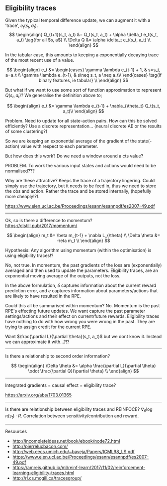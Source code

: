 ## Eligibility traces

Given the typical temporal difference update, we can augment it with a 'trace', $e_t(s_t, a_t)$.
$$
\begin{align}
Q_{t+1}(s_t, a_t) &= Q_t(s_t, a_t) + \alpha \delta_t e_t(s_t, a_t) \tag{for all $s, a$} \\
\Delta Q &= \alpha \delta_t e_t(s_t, a_t) \\
\end{align}
$$

In the tabular case, this amounts to keeping a exponentially decaying trace of the most recent use of a value.

$$
\begin{align}
e_t &= \begin{cases}
\gamma \lambda e_{t-1} + 1, & s=s_t, a=a_t \\
\gamma \lambda e_{t-1}, & s\neq s_t, a \neq a_t\\
\end{cases} \tag{if binary features, ie tabular} \\
\end{align}
$$

But what if we want to use some sort of function approximation to represent $Q(s_t, a_t)$? We generalise the definition above to;

$$
\begin{align}
e_t &= \gamma \lambda e_{t-1} + \nabla_{\theta_t} Q_t(s_t, a_t)\\
\end{align}
$$

Problem. Need to update for all state-action pairs. How can this be solved efficiently?
Use a discrete representation... (neural discrete AE or the results of some clustering?)



So we are keeping an exponential average of the gradient of the state(-action) value with respect to each parameter.

But how does this work? Do we need a window around a cts value?

PROBLEM. To work the various input states and actions would need to be normalised???

Why are these attractive? Keeps the trace of a trajectory lingering. Could simply use the trajectory, but it needs to be feed in, thus we need to store the obs and action. Rather the trace and be stored internally, (hopefully more cheaply!?).

https://www.elen.ucl.ac.be/Proceedings/esann/esannpdf/es2007-49.pdf

***

Ok, so is there a difference to momentum?
https://distill.pub/2017/momentum/

$$
\begin{align}
m_t &=  \beta m_{t-1} + \nabla L_{\theta} \\
\Delta \theta &= -\eta m_t \\
\end{align}
$$

Hypothesis: Any algorithm using momentum (within the optimisation) is using eligibility traces!?

No, not true. In momentum, the past gradients of the loss are (exponentially) averaged and then used to update the parameters. Eligibility traces, are an exponential moving average of the outputs, not the loss.


In the above formulation, $\delta$ captures information about the current reward prediction error, and $e$ captures information about parameters/actions that are likely to have resulted in the RPE.

Could this all be summarised within momentum? No. Momentum is the past RPE's effecting future updates. We want capture the past parameter settings/actions and their effect on current/future rewards. Eligibility traces have nothing to do with how wrong you were wrong in the past. They are trying to assign credit for the current RPE.

Want $\frac{\partial L}{\partial \theta}(s_t, a_t)$ but we dont know it. Instead we can approximate it with...?!?



***

Is there a relationship to second order information?

$$
\begin{align}
\Delta \theta &= \alpha \frac{\partial L}{\partial \theta} \odot \frac{\partial Q}{\partial \theta} \\
\end{align}
$$

***

Integrated gradients = causal effect = eligibility trace?

https://arxiv.org/abs/1703.01365

***

Is there are relationship between eligibility traces and REINFOCE?
$\nabla_{\theta} \log \pi(s_t) \cdot R$. Correlation between sensitivity/contribution and reward.


***

Resources

- http://incompleteideas.net/book/ebook/node72.html
- http://pierrelucbacon.com/
- http://web.eecs.umich.edu/~baveja/Papers/ICML98_LS.pdf
- https://www.elen.ucl.ac.be/Proceedings/esann/esannpdf/es2007-49.pdf
- https://amreis.github.io/ml/reinf-learn/2017/11/02/reinforcement-learning-eligibility-traces.html
- http://rl.cs.mcgill.ca/tracesgroup/
